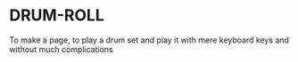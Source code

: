 # DRUM-ROLL
 To make a page, to play a drum set and play it with mere keyboard keys and without much complications
